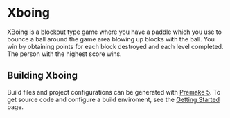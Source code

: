 # Xboing

XBoing is a blockout type game where you have a paddle which you use to
bounce a ball around the game area blowing up blocks with the ball. You win by
obtaining points for each block destroyed and each level completed. The person
with the highest score wins.

## Building Xboing
Build files and project configurations can be generated with [Premake 5](https://premake.github.io). To get source code and configure a build enviroment, see the [Getting Started] page.

[Getting Started]: docs/setup/getting-started.md
